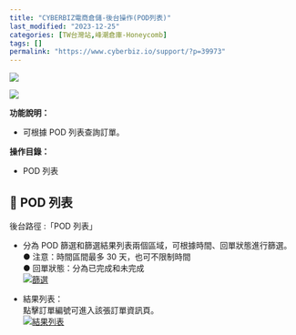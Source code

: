 ```yaml
---
title: "CYBERBIZ電商倉儲-後台操作(POD列表)"
last_modified: "2023-12-25"
categories: [TW台灣站,峰潮倉庫-Honeycomb]
tags: []
permalink: "https://www.cyberbiz.io/support/?p=39973"
---
```


![](https://www.cyberbiz.io/support/wp-content/uploads/適用站別.png)

[![](https://www.cyberbiz.io/support/wp-content/uploads/台灣站.png)](https://www.cyberbiz.io/support/?page_id=2490)

**功能說明：**  

* 可根據 POD 列表查詢訂單。

**操作目錄：**

* POD 列表

## 📌 POD 列表


後台路徑 :「POD 列表」  


* 分為 POD 篩選和篩選結果列表兩個區域，可根據時間、回單狀態進行篩選。  
● 注意：時間區間最多 30 天，也可不限制時間  
● 回單狀態：分為已完成和未完成  
[![篩選](https://www.cyberbiz.io/support/wp-content/uploads/CYBERBIZ電商倉儲-後台操作POD列表01.png)](https://www.cyberbiz.io/support/wp-content/uploads/CYBERBIZ電商倉儲-後台操作POD列表01.png)




* 結果列表：  
點擊訂單編號可進入該張訂單資訊頁。  
[![結果列表](https://www.cyberbiz.io/support/wp-content/uploads/CYBERBIZ電商倉儲-後台操作POD列表02.png)](https://www.cyberbiz.io/support/wp-content/uploads/CYBERBIZ電商倉儲-後台操作POD列表02.png)



